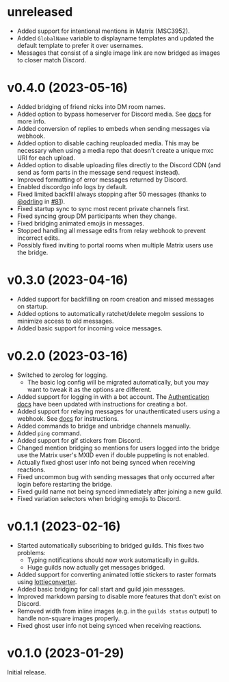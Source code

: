 # unreleased

* Added support for intentional mentions in Matrix (MSC3952).
* Added `GlobalName` variable to displayname templates and updated the default
  template to prefer it over usernames.
* Messages that consist of a single image link are now bridged as images to
  closer match Discord.

# v0.4.0 (2023-05-16)

* Added bridging of friend nicks into DM room names.
* Added option to bypass homeserver for Discord media.
  See [docs](https://docs.mau.fi/bridges/go/discord/direct-media.html) for more info.
* Added conversion of replies to embeds when sending messages via webhook.
* Added option to disable caching reuploaded media. This may be necessary when
  using a media repo that doesn't create a unique mxc URI for each upload.
* Added option to disable uploading files directly to the Discord CDN
  (and send as form parts in the message send request instead).
* Improved formatting of error messages returned by Discord.
* Enabled discordgo info logs by default.
* Fixed limited backfill always stopping after 50 messages
  (thanks to [@odrling] in [#81]).
* Fixed startup sync to sync most recent private channels first.
* Fixed syncing group DM participants when they change.
* Fixed bridging animated emojis in messages.
* Stopped handling all message edits from relay webhook to prevent incorrect
  edits.
* Possibly fixed inviting to portal rooms when multiple Matrix users use the
  bridge.

[@odrling]: https://github.com/odrling
[#81]: https://github.com/mautrix/discord/pull/81

# v0.3.0 (2023-04-16)

* Added support for backfilling on room creation and missed messages on startup.
* Added options to automatically ratchet/delete megolm sessions to minimize
  access to old messages.
* Added basic support for incoming voice messages.

# v0.2.0 (2023-03-16)

* Switched to zerolog for logging.
  * The basic log config will be migrated automatically, but you may want to
    tweak it as the options are different.
* Added support for logging in with a bot account.
  The [Authentication docs](https://docs.mau.fi/bridges/go/discord/authentication.html)
  have been updated with instructions for creating a bot.
* Added support for relaying messages for unauthenticated users using a webhook.
  See [docs](https://docs.mau.fi/bridges/go/discord/relay.html) for instructions.
* Added commands to bridge and unbridge channels manually.
* Added `ping` command.
* Added support for gif stickers from Discord.
* Changed mention bridging so mentions for users logged into the bridge use the
  Matrix user's MXID even if double puppeting is not enabled.
* Actually fixed ghost user info not being synced when receiving reactions.
* Fixed uncommon bug with sending messages that only occurred after login
  before restarting the bridge.
* Fixed guild name not being synced immediately after joining a new guild.
* Fixed variation selectors when bridging emojis to Discord.

# v0.1.1 (2023-02-16)

* Started automatically subscribing to bridged guilds. This fixes two problems:
  * Typing notifications should now work automatically in guilds.
  * Huge guilds now actually get messages bridged.
* Added support for converting animated lottie stickers to raster formats using
  [lottieconverter](https://github.com/sot-tech/LottieConverter).
* Added basic bridging for call start and guild join messages.
* Improved markdown parsing to disable more features that don't exist on Discord.
* Removed width from inline images (e.g. in the `guilds status` output) to
  handle non-square images properly.
* Fixed ghost user info not being synced when receiving reactions.

# v0.1.0 (2023-01-29)

Initial release.
